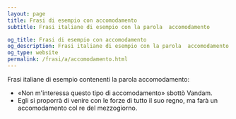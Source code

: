 ```yaml
---
layout: page
title: Frasi di esempio con accomodamento 
subtitle: Frasi italiane di esempio con la parola  accomodamento

og_title: Frasi di esempio con accomodamento 
og_description: Frasi italiane di esempio con la parola  accomodamento
og_type: website
permalink: /frasi/a/accomodamento.html
---
```


Frasi italiane di esempio contenenti la parola accomodamento:


- «Non m'interessa questo tipo di accomodamento» sbottò Vandam.
- Egli si proporrà di venire con le forze di tutto il suo regno, ma farà un accomodamento col re del mezzogiorno.
